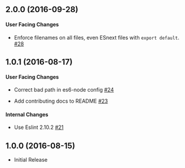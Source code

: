 ## 2.0.0 (2016-09-28)

#### User Facing Changes

* Enforce filenames on all files, even ESnext files with `export default`.
  [#28](https://github.com/FormidableLabs/eslint-config-formidable/pull/28)

## 1.0.1 (2016-08-17)

#### User Facing Changes

* Correct bad path in es6-node config [#24](https://github.com/FormidableLabs/eslint-config-formidable/pull/24)

* Add contributing docs to README [#23](https://github.com/FormidableLabs/eslint-config-formidable/pull/22)

#### Internal Changes

* Use Eslint 2.10.2 [#21](https://github.com/FormidableLabs/eslint-config-formidable/pull/21)

## 1.0.0 (2016-08-15)

* Initial Release
